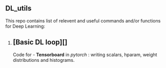 ## DL_utils

This repo contains list of relevent and useful commands and/or functions for Deep Learning:

1. ## [Basic DL loop][]
    Code for - **Tensorboard** in *pytorch* : writing scalars, hparam, weight distributions and histograms.

